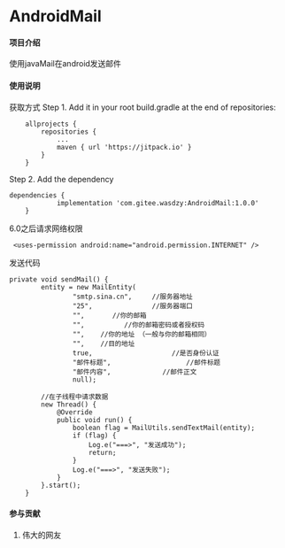 # AndroidMail

#### 项目介绍
使用javaMail在android发送邮件
#### 使用说明
获取方式
Step 1. Add it in your root build.gradle at the end of repositories:
~~~
	allprojects {
		repositories {
			...
			maven { url 'https://jitpack.io' }
		}
	}
~~~
Step 2. Add the dependency
~~~
dependencies {
	        implementation 'com.gitee.wasdzy:AndroidMail:1.0.0'
	}
~~~
6.0之后请求网络权限
~~~
 <uses-permission android:name="android.permission.INTERNET" />
~~~
发送代码
~~~
private void sendMail() {
        entity = new MailEntity(
                "smtp.sina.cn",     //服务器地址
                "25",               //服务器端口
                "",       //你的邮箱
                "",          //你的邮箱密码或者授权码
                "",    //你的地址 （一般与你的邮箱相同）
                "",    //目的地址
                true,                    //是否身份认证
                "邮件标题",                   //邮件标题
                "邮件内容",             //邮件正文
                null);

        //在子线程中请求数据
        new Thread() {
            @Override
            public void run() {
                boolean flag = MailUtils.sendTextMail(entity);
                if (flag) {
                    Log.e("===>", "发送成功");
                    return;
                }
                Log.e("===>", "发送失败");
            }
        }.start();
    }
~~~

#### 参与贡献

1. 伟大的网友
